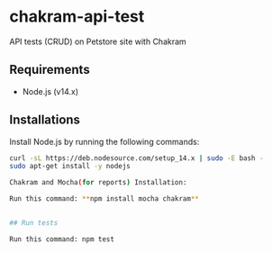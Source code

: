 # chakram-api-test
API tests (CRUD) on Petstore site with Chakram

## Requirements

- Node.js (v14.x)

## Installations


Install Node.js by running the following commands:

```bash
curl -sL https://deb.nodesource.com/setup_14.x | sudo -E bash -
sudo apt-get install -y nodejs

Chakram and Mocha(for reports) Installation:

Run this command: **npm install mocha chakram**


## Run tests

Run this command: npm test


